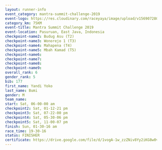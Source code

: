 ```yaml
---
layout: runner-info 
event_category: mantra-summit-challenge-2019 
event-logo: https://res.cloudinary.com/raceyaya/image/upload/v1569072809/logo/mantra-image_segrbx.jpg
category_km: 75KM 
event-title: Mantra Summit Challenge 2019 
event-location: Pasuruan, East Java, Indonesia 
checkpoint-name2: Budug Asu (T2) 
checkpoint-name3: Wonorejo 1 (T3) 
checkpoint-name4: Mahapena (T4) 
checkpoint-name5: Mbah Kamad (T5) 
checkpoint-name6: 
checkpoint-name7: 
checkpoint-name8: 
checkpoint-name9: 
overall_rank: 6
gender_rank: 5
bib: 177
first_name: Yandi Yoko
last_name: Bumi
gender: M
team_name: 
start: Sat, 06-00-00 am
checkpoint2: Sat, 01-12-21 pm
checkpoint3: Sat, 07-22-00 pm
checkpoint4: Sat, 05-30-06 pm
checkpoint5: Sat, 11-00-07 pm
finish: Sun, 01-30-16 am
race_time: 19-30-16
status: FINISHER
certificate: https://drive.google.com/file/d/1vogA-1w_zzZNiv8Yy2iKG8w0vxexorb1/view?usp=sharing
---
```

